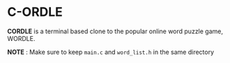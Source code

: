 # C-ORDLE

**CORDLE** is a terminal based clone to the popular online word puzzle game, WORDLE.

**NOTE** : Make sure to keep `main.c` and `word_list.h` in the same directory
